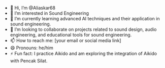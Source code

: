 - 👋 Hi, I’m @Aliaskar68
- 👀 I’m interested in Sound Engineering
- 🌱 I’m currently learning advanced AI techniques and their application in sound engineering.
- 💞️ I’m looking to collaborate on projects related to sound design, audio engineering, and educational tools for sound engineering.
- 📫 How to reach me: [your email or social media link]
- 😄 Pronouns: he/him
- ⚡ Fun fact: I practice Aikido and am exploring the integration of Aikido with Pencak Silat.

<!---
Aliaskar68/Aliaskar68 is a ✨ special ✨ repository because its `README.md` (this file) appears on your GitHub profile.
You can click the Preview link to take a look at your changes.
--->
